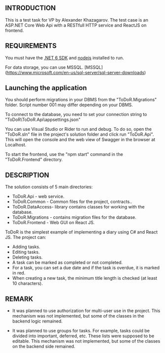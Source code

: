 INTRODUCTION
------------

This is a test task for VP by Alexander Khazagarov.
The test case is an ASP.NET Core Web Api with a RESTfull HTTP service and ReactJS on frontend.

REQUIREMENTS
------------

You must have the [.NET 6 SDK](https://dotnet.microsoft.com/en-us/download/dotnet/6.0) 
and [nodejs](https://nodejs.org/en/) installed to run.

For data storage, you can use MSSQL.
[MSSQL] (https://www.microsoft.com/en-us/sql-server/sql-server-downloads)

Launching the application
-------------------------

You should perform migrations in your DBMS from the "ToDoR.Migrations" folder. Script number 001 may differ depending on your DBMS.

To connect to the database, you need to set your connection string to "ToDoR\ToDoR.Api\appsettings.json"

You can use Visual Studio or Rider to run and debug.
To do so, open the "ToDoR.sln" file in the project's solution folder and click run "ToDoR.Api".
This will open the console and the web view of Swagger in the browser at Localhost.

To start the frontend, use the "npm start" command in the "ToDoR.Frontend" directory.

DESCRIPTION
-----------

The solution consists of 5 main directories:
* ToDoR.Api - web service.
* ToDoR.Common - Common files for the project, contracts..
* ToDoR.DataAccess- library contains classes for working with the database.
* ToDoR.Migrations - сontains migration files for the database.
* ToDoR.Frontend - Web GUI on React JS.

ToDoR is the simplest example of implementing a diary using C# and React JS. The project can:
* Adding tasks.
* Editing tasks.
* Deleting tasks.
* A task can be marked as completed or not completed.
* For a task, you can set a due date and if the task is overdue, it is marked in red.
* When creating a new task, the minimum title length is checked (at least 10 characters).


REMARK
------

* It was planned to use authorization for multi-user use in the project. This mechanism was not implemented, but some of the classes in the backend logic remained.

* It was planned to use groups for tasks. For example, tasks could be divided into important, deferred, etc. These lists were supposed to be editable. This mechanism was not implemented, but some of the classes on the backend side remained.

